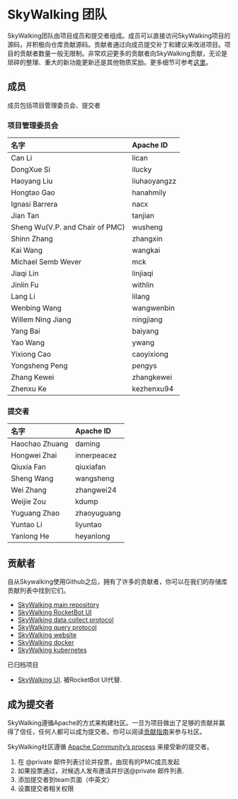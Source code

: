 # SkyWalking 团队

SkyWalking团队由项目成员和提交者组成。成员可以直接访问SkyWalking项目的源码，并积极向仓库贡献源码。贡献者通过向成员提交补丁和建议来改进项目。项目的贡献者数量一般无限制。非常欢迎更多的贡献者向SkyWalking贡献，无论是琐碎的整理、重大的新功能更新还是其他物质奖励。更多细节可参考[这里](https://github.com/apache/skywalking/blob/master/docs/en/guides/README.md)。

## 成员
成员包括项目管理委员会、提交者

### 项目管理委员会
| 名字 |Apache ID|
|:---|:--|
|Can Li| lican |
|DongXue Si| ilucky |
|Haoyang Liu| liuhaoyangzz |
|Hongtao Gao| hanahmily |
|Ignasi Barrera| nacx |
|Jian Tan| tanjian |
|Sheng Wu(V.P. and Chair of PMC)| wusheng |
|Shinn Zhang| zhangxin |
|Kai Wang| wangkai |
|Michael Semb Wever| mck |
|Jiaqi Lin| linjiaqi |
|Jinlin Fu| withlin |
|Lang Li| lilang |
|Wenbing Wang| wangwenbin |
|Willem Ning Jiang| ningjiang |
|Yang Bai| baiyang |
|Yao Wang| ywang |
|Yixiong Cao| caoyixiong |
|Yongsheng Peng| pengys |
|Zhang Kewei| zhangkewei |
|Zhenxu Ke| kezhenxu94 |

### 提交者
| 名字 |Apache ID|
|:---|:--|
|Haochao Zhuang| daming |
|Hongwei Zhai| innerpeacez |
|Qiuxia Fan| qiuxiafan |
|Sheng Wang| wangsheng |
|Wei Zhang| zhangwei24 |
|Weijie Zou| kdump |
|Yuguang Zhao| zhaoyuguang |
|Yuntao Li| liyuntao |
|Yanlong He| heyanlong |

## 贡献者
自从Skywalking使用Github之后，拥有了许多的贡献者，你可以在我们的存储库贡献列表中找到它们。

- [SkyWalking main repository](https://github.com/apache/skywalking/graphs/contributors)
- [SkyWalking RocketBot UI](https://github.com/apache/skywalking-rocketbot-ui/graphs/contributors)
- [SkyWalking data collect protocol](https://github.com/apache/skywalking-data-collect-protocol/graphs/contributors)
- [SkyWalking query protocol](https://github.com/apache/skywalking-query-protocol/graphs/contributors)
- [SkyWalking website](https://github.com/apache/skywalking-website/graphs/contributors)
- [SkyWalking docker](https://github.com/apache/skywalking-docker/graphs/contributors)
- [SkyWalking kubernetes](https://github.com/apache/skywalking-kubernetes/graphs/contributors)

已归档项目

- [SkyWalking UI](https://github.com/apache/incubator-skywalking-ui/graphs/contributors). 被RocketBot UI代替.

## 成为提交者
SkyWalking遵循Apache的方式来构建社区。一旦为项目做出了足够的贡献并赢得了信任，任何人都可以成为提交者。你可以阅读[贡献指南](https://github.com/apache/skywalking/blob/master/docs/en/guides/README.md)来参与社区。

SkyWalking社区遵循 [Apache Community’s process](http://community.apache.org/newcommitter.html) 来接受新的提交者。

1. 在 @private 邮件列表讨论并投票，由现有的PMC成员发起
1. 如果投票通过，对候选人发布邀请并抄送@private 邮件列表.
1. 添加提交者到team页面（中英文）
1. 设置提交者相关权限
